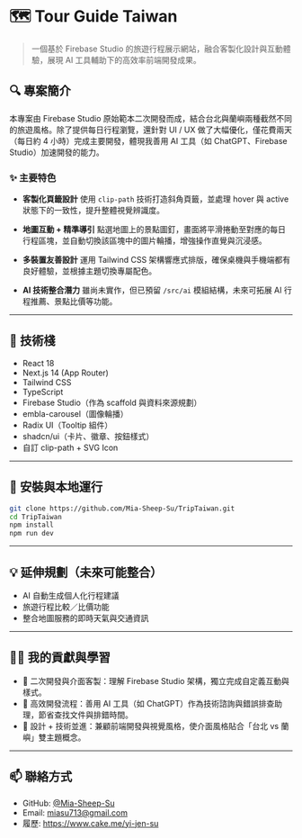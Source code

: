 # 🗺️ Tour Guide Taiwan

> 一個基於 Firebase Studio 的旅遊行程展示網站，融合客製化設計與互動體驗，展現 AI 工具輔助下的高效率前端開發成果。

## 🔍 專案簡介

本專案由 Firebase Studio 原始範本二次開發而成，結合台北與蘭嶼兩種截然不同的旅遊風格。除了提供每日行程瀏覽，還針對 UI / UX 做了大幅優化，僅花費兩天（每日約 4 小時）完成主要開發，體現我善用 AI 工具（如 ChatGPT、Firebase Studio）加速開發的能力。

### ✨ 主要特色

* **客製化頁籤設計**
  使用 `clip-path` 技術打造斜角頁籤，並處理 hover 與 active 狀態下的一致性，提升整體視覺辨識度。

* **地圖互動 + 精準導引**
  點選地圖上的景點圖釘，畫面將平滑捲動至對應的每日行程區塊，並自動切換該區塊中的圖片輪播，增強操作直覺與沉浸感。

* **多裝置友善設計**
  運用 Tailwind CSS 架構響應式排版，確保桌機與手機端都有良好體驗，並根據主題切換專屬配色。

* **AI 技術整合潛力**
  雖尚未實作，但已預留 `/src/ai` 模組結構，未來可拓展 AI 行程推薦、景點比價等功能。

---

## 🧱 技術棧

* React 18
* Next.js 14 (App Router)
* Tailwind CSS
* TypeScript
* Firebase Studio（作為 scaffold 與資料來源規劃）
* embla-carousel（圖像輪播）
* Radix UI（Tooltip 組件）
* shadcn/ui（卡片、徽章、按鈕樣式）
* 自訂 clip-path + SVG Icon

---

## 🚀 安裝與本地運行

```bash
git clone https://github.com/Mia-Sheep-Su/TripTaiwan.git
cd TripTaiwan
npm install
npm run dev
```

---

## 💡 延伸規劃（未來可能整合）

* AI 自動生成個人化行程建議
* 旅遊行程比較／比價功能
* 整合地圖服務的即時天氣與交通資訊

---

## 🙋‍♀️ 我的貢獻與學習

* 🔧 二次開發與介面客製：理解 Firebase Studio 架構，獨立完成自定義互動與樣式。
* 🧠 高效開發流程：善用 AI 工具（如 ChatGPT）作為技術諮詢與錯誤排查助理，節省查找文件與排錯時間。
* 🎨 設計 + 技術並進：兼顧前端開發與視覺風格，使介面風格貼合「台北 vs 蘭嶼」雙主題概念。

---

## 📫 聯絡方式

* GitHub: [@Mia-Sheep-Su](https://github.com/Mia-Sheep-Su)
* Email: miasu713@gmail.com
* 履歷: https://www.cake.me/yi-jen-su
